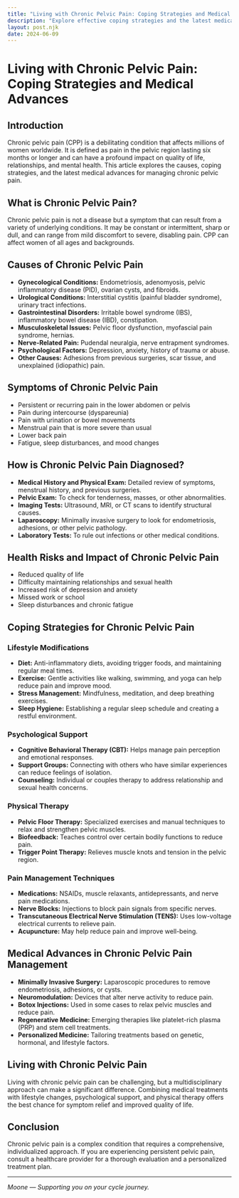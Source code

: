 ```yaml
---
title: "Living with Chronic Pelvic Pain: Coping Strategies and Medical Advances"
description: "Explore effective coping strategies and the latest medical advances for managing chronic pelvic pain in women."
layout: post.njk
date: 2024-06-09
---
```


# Living with Chronic Pelvic Pain: Coping Strategies and Medical Advances

## Introduction

Chronic pelvic pain (CPP) is a debilitating condition that affects millions of women worldwide. It is defined as pain in the pelvic region lasting six months or longer and can have a profound impact on quality of life, relationships, and mental health. This article explores the causes, coping strategies, and the latest medical advances for managing chronic pelvic pain.

## What is Chronic Pelvic Pain?

Chronic pelvic pain is not a disease but a symptom that can result from a variety of underlying conditions. It may be constant or intermittent, sharp or dull, and can range from mild discomfort to severe, disabling pain. CPP can affect women of all ages and backgrounds.

## Causes of Chronic Pelvic Pain

- **Gynecological Conditions:** Endometriosis, adenomyosis, pelvic inflammatory disease (PID), ovarian cysts, and fibroids.
- **Urological Conditions:** Interstitial cystitis (painful bladder syndrome), urinary tract infections.
- **Gastrointestinal Disorders:** Irritable bowel syndrome (IBS), inflammatory bowel disease (IBD), constipation.
- **Musculoskeletal Issues:** Pelvic floor dysfunction, myofascial pain syndrome, hernias.
- **Nerve-Related Pain:** Pudendal neuralgia, nerve entrapment syndromes.
- **Psychological Factors:** Depression, anxiety, history of trauma or abuse.
- **Other Causes:** Adhesions from previous surgeries, scar tissue, and unexplained (idiopathic) pain.

## Symptoms of Chronic Pelvic Pain

- Persistent or recurring pain in the lower abdomen or pelvis
- Pain during intercourse (dyspareunia)
- Pain with urination or bowel movements
- Menstrual pain that is more severe than usual
- Lower back pain
- Fatigue, sleep disturbances, and mood changes

## How is Chronic Pelvic Pain Diagnosed?

- **Medical History and Physical Exam:** Detailed review of symptoms, menstrual history, and previous surgeries.
- **Pelvic Exam:** To check for tenderness, masses, or other abnormalities.
- **Imaging Tests:** Ultrasound, MRI, or CT scans to identify structural causes.
- **Laparoscopy:** Minimally invasive surgery to look for endometriosis, adhesions, or other pelvic pathology.
- **Laboratory Tests:** To rule out infections or other medical conditions.

## Health Risks and Impact of Chronic Pelvic Pain

- Reduced quality of life
- Difficulty maintaining relationships and sexual health
- Increased risk of depression and anxiety
- Missed work or school
- Sleep disturbances and chronic fatigue

## Coping Strategies for Chronic Pelvic Pain

### Lifestyle Modifications

- **Diet:** Anti-inflammatory diets, avoiding trigger foods, and maintaining regular meal times.
- **Exercise:** Gentle activities like walking, swimming, and yoga can help reduce pain and improve mood.
- **Stress Management:** Mindfulness, meditation, and deep breathing exercises.
- **Sleep Hygiene:** Establishing a regular sleep schedule and creating a restful environment.

### Psychological Support

- **Cognitive Behavioral Therapy (CBT):** Helps manage pain perception and emotional responses.
- **Support Groups:** Connecting with others who have similar experiences can reduce feelings of isolation.
- **Counseling:** Individual or couples therapy to address relationship and sexual health concerns.

### Physical Therapy

- **Pelvic Floor Therapy:** Specialized exercises and manual techniques to relax and strengthen pelvic muscles.
- **Biofeedback:** Teaches control over certain bodily functions to reduce pain.
- **Trigger Point Therapy:** Relieves muscle knots and tension in the pelvic region.

### Pain Management Techniques

- **Medications:** NSAIDs, muscle relaxants, antidepressants, and nerve pain medications.
- **Nerve Blocks:** Injections to block pain signals from specific nerves.
- **Transcutaneous Electrical Nerve Stimulation (TENS):** Uses low-voltage electrical currents to relieve pain.
- **Acupuncture:** May help reduce pain and improve well-being.

## Medical Advances in Chronic Pelvic Pain Management

- **Minimally Invasive Surgery:** Laparoscopic procedures to remove endometriosis, adhesions, or cysts.
- **Neuromodulation:** Devices that alter nerve activity to reduce pain.
- **Botox Injections:** Used in some cases to relax pelvic muscles and reduce pain.
- **Regenerative Medicine:** Emerging therapies like platelet-rich plasma (PRP) and stem cell treatments.
- **Personalized Medicine:** Tailoring treatments based on genetic, hormonal, and lifestyle factors.

## Living with Chronic Pelvic Pain

Living with chronic pelvic pain can be challenging, but a multidisciplinary approach can make a significant difference. Combining medical treatments with lifestyle changes, psychological support, and physical therapy offers the best chance for symptom relief and improved quality of life.

## Conclusion

Chronic pelvic pain is a complex condition that requires a comprehensive, individualized approach. If you are experiencing persistent pelvic pain, consult a healthcare provider for a thorough evaluation and a personalized treatment plan.

---

*Moone — Supporting you on your cycle journey.* 
